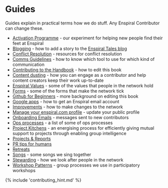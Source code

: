 # Guides

Guides explain in practical terms how we do stuff. Any Enspiral Contributor can change these.

* [Activation Programme](guides/activation-programme.md) - our experiment for helping new people find their feet at Enspiral
* [Blogging](guides/blogging.md) - how to add a story to the [Enspiral Tales blog](http://medium.com/enspiral-tales)
* [Conflict Resolution](guides/conflict-resolution.md) - resources for conflict resolution
* [Comms Guidelines](guides/comms_guidelines.md) - how to know which tool to use for which kind of communication
* [Contributing to the Handbook](guides/contributing.md) - how to edit this book
* [Content dusting](guides/content-dusting.md) - how you can engage as a contributor and help content creators keep their work up-to-date
* [Enspiral Values](guides/values.md) - some of the values that people in the network hold
* [Forms](guides/forms.md) - some of the forms that make the network tick
* [Github for Beginners](guides/github_for_beginners.md) - more background on editing this book
* [Google apps](guides/google_apps.md) - how to get an Enspiral email account
* [Improvements](guides/improvements.md) - how to make changes to the network
* [Manage your enspiral.com profile](guides/manage-enspiral-website-profile.md) - update your public profile
* [Onboarding Emails](guides/onboarding-info.md) - messages sent to new contributors
* [Ops processes](guides/ops_processes.md) - a list of some of ops processes
* [Project Kitchens](guides/project_kitchen.md) - an energising process for efficiently giving mutual support to projects through enabling group intelligence
* [Projects & Reports](guides/projects_reports.md)
* [PR tips for humans](guides/press.md)
* [Retreats](guides/retreats.md)
* [Songs](guides/songs.md) - some songs we sing together
* [Stewarding](guides/stewarding.md) - how we look after people in the network
* [Workshop Patterns](guides/workshop_patterns.md) - group processes we use in participatory workshops

{% include 'contributing_hint.md' %}
